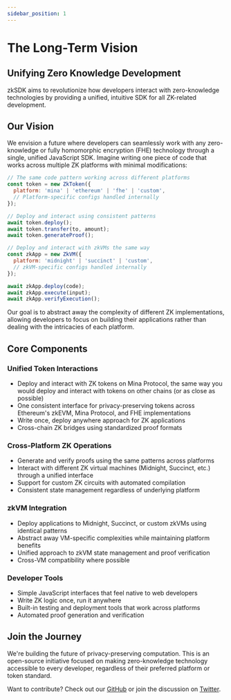```yaml
---
sidebar_position: 1
---
```


# The Long-Term Vision

## Unifying Zero Knowledge Development

zkSDK aims to revolutionize how developers interact with zero-knowledge technologies by providing a unified, intuitive SDK for all ZK-related development.

## Our Vision

We envision a future where developers can seamlessly work with any zero-knowledge or fully homomorphic encryption (FHE) technology through a single, unified JavaScript SDK. Imagine writing one piece of code that works across multiple ZK platforms with minimal modifications:

```javascript
// The same code pattern working across different platforms
const token = new ZkToken({
  platform: 'mina' | 'ethereum' | 'fhe' | 'custom',
  // Platform-specific configs handled internally
});

// Deploy and interact using consistent patterns
await token.deploy();
await token.transfer(to, amount);
await token.generateProof();

// Deploy and interact with zkVMs the same way
const zkApp = new ZkVM({
  platform: 'midnight' | 'succinct' | 'custom',
  // zkVM-specific configs handled internally
});

await zkApp.deploy(code);
await zkApp.execute(input);
await zkApp.verifyExecution();
```

Our goal is to abstract away the complexity of different ZK implementations, allowing developers to focus on building their applications rather than dealing with the intricacies of each platform.

## Core Components

### Unified Token Interactions
- Deploy and interact with ZK tokens on Mina Protocol, the same way you would deploy and interact with tokens on other chains (or as close as possible)
- One consistent interface for privacy-preserving tokens across Ethereum's zkEVM, Mina Protocol, and FHE implementations
- Write once, deploy anywhere approach for ZK applications
- Cross-chain ZK bridges using standardized proof formats

### Cross-Platform ZK Operations
- Generate and verify proofs using the same patterns across platforms
- Interact with different ZK virtual machines (Midnight, Succinct, etc.) through a unified interface
- Support for custom ZK circuits with automated compilation
- Consistent state management regardless of underlying platform

### zkVM Integration
- Deploy applications to Midnight, Succinct, or custom zkVMs using identical patterns
- Abstract away VM-specific complexities while maintaining platform benefits
- Unified approach to zkVM state management and proof verification
- Cross-VM compatibility where possible

### Developer Tools
- Simple JavaScript interfaces that feel native to web developers
- Write ZK logic once, run it anywhere
- Built-in testing and deployment tools that work across platforms
- Automated proof generation and verification

## Join the Journey

We're building the future of privacy-preserving computation. This is an open-source initiative focused on making zero-knowledge technology accessible to every developer, regardless of their preferred platform or token standard.

Want to contribute? Check out our [GitHub](https://github.com/zkthings/zksdk) or join the discussion on [Twitter](https://twitter.com/0xsayd).